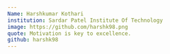 ```yaml
---
Name: Harshkumar Kothari
institution: Sardar Patel Institute Of Technology
image: https://github.com/harshk98.png
quote: Motivation is key to excellence. 
github: harshk98 
---
```

